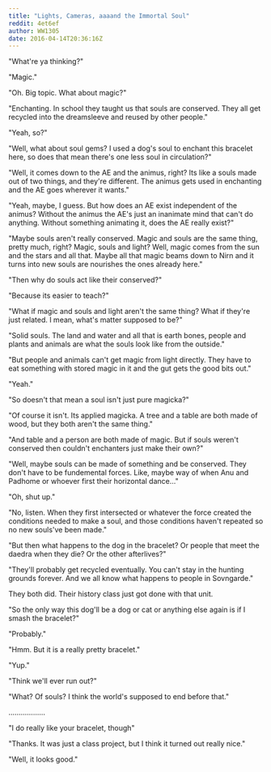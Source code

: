 ```yaml
---
title: "Lights, Cameras, aaaand the Immortal Soul"
reddit: 4et6ef
author: WW1305
date: 2016-04-14T20:36:16Z
---
```


"What're ya thinking?"

"Magic."

"Oh. Big topic. What about magic?"

"Enchanting. In school they taught us that souls are conserved. They all get recycled into the dreamsleeve and reused by other people."

"Yeah, so?"

"Well, what about soul gems? I used a dog's soul to enchant this bracelet here, so does that mean there's one less soul in circulation?"

"Well, it comes down to the AE and the animus, right? Its like a souls made out of two things, and they're different. The animus gets used in enchanting and the AE goes wherever it wants."

"Yeah, maybe, I guess. But how does an AE exist independent of the animus? Without the animus the AE's just an inanimate mind that can't do anything. Without something animating it, does the AE really exist?"

"Maybe souls aren't really conserved. Magic and souls are the same thing, pretty much, right? Magic, souls and light? Well, magic comes from the sun and the stars and all that. Maybe all that magic beams down to Nirn and it turns into new souls are nourishes the ones already here."

"Then why do souls act like their conserved?"

"Because its easier to teach?"

"What if magic and souls and light aren't the same thing? What if they're just related. I mean, what's matter supposed to be?"

"Solid souls. The land and water and all that is earth bones, people and plants and animals are what the souls look like from the outside."

"But people and animals can't get magic from light directly. They have to eat something with stored magic in it and the gut gets the good bits out."

"Yeah."

"So doesn't that mean a soul isn't just pure magicka?"

"Of course it isn't. Its applied magicka. A tree and a table are both made of wood, but they both aren't the same thing."

"And table and a person are both made of magic. But if souls weren't conserved then couldn't enchanters just make their own?"

"Well, maybe souls can be made of something and be conserved. They don't have to be fundemental forces. Like, maybe way of when Anu and Padhome or whoever first their horizontal dance..."

"Oh, shut up."

"No, listen. When they first intersected or whatever the force created the conditions needed to make a soul, and those conditions haven't repeated so no new souls've been made."

"But then what happens to the dog in the bracelet? Or people that meet the daedra when they die? Or the other afterlives?"

"They'll probably get recycled eventually. You can't stay in the hunting grounds forever. And we all know what happens to people in Sovngarde."

They both did. Their history class just got done with that unit.

"So the only way this dog'll be a dog or cat or anything else again is if I smash the bracelet?"

"Probably."

"Hmm. But it is a really pretty bracelet."

"Yup."

"Think we'll ever run out?"

"What? Of souls? I think the world's supposed to end before that."

..................

"I do really like your bracelet, though"

"Thanks. It was just a class project, but I think it turned out really nice."

"Well, it looks good."

